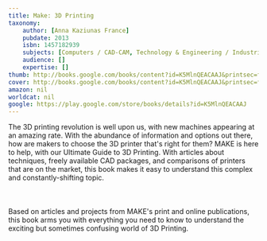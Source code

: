 ```yaml
---
title: Make: 3D Printing
taxonomy:
	author: [Anna Kaziunas France]
	pubdate: 2013
	isbn: 1457182939
	subjects: [Computers / CAD-CAM, Technology & Engineering / Industrial Design / General, Technology & Engineering / Manufacturing]
	audience: []
	expertise: []
thumb: http://books.google.com/books/content?id=K5MlnQEACAAJ&printsec=frontcover&img=1&zoom=1&imgtk=AFLRE71jCQpnt9VadwKoh2BMq_dp8ghdinKHBK3uRGLHRpzWIA8wqdPt8F0w-8eLUGQE9OUpH68IM8g2NK8UaRYvGREy4JKux6sFoXzY0_gLn6_2a7jGv7y8vFeeaw3EuIrd3CboNNI3&source=gbs_api
cover: http://books.google.com/books/content?id=K5MlnQEACAAJ&printsec=frontcover&img=1&zoom=1&imgtk=AFLRE71jCQpnt9VadwKoh2BMq_dp8ghdinKHBK3uRGLHRpzWIA8wqdPt8F0w-8eLUGQE9OUpH68IM8g2NK8UaRYvGREy4JKux6sFoXzY0_gLn6_2a7jGv7y8vFeeaw3EuIrd3CboNNI3&source=gbs_api
amazon: nil
worldcat: nil
google: https://play.google.com/store/books/details?id=K5MlnQEACAAJ
---
```

<p>The 3D printing revolution is well upon us, with new machines appearing at an amazing rate. With the abundance of information and options out there, how are makers to choose the 3D printer that's right for them? MAKE is here to help, with our Ultimate Guide to 3D Printing. With articles about techniques, freely available CAD packages, and comparisons of printers that are on the market, this book makes it easy to understand this complex and constantly-shifting topic.<br> <br> <br> <br> Based on articles and projects from MAKE's print and online publications, this book arms you with everything you need to know to understand the exciting but sometimes confusing world of 3D Printing.</p>